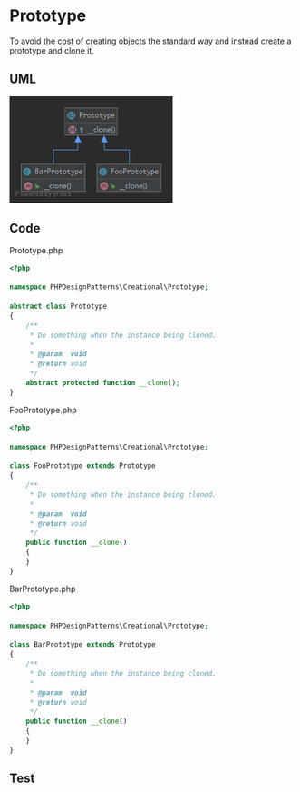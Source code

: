 # Prototype

To avoid the cost of creating objects the standard way and instead create a prototype and clone it.

## UML

![Prototype](Prototype.png)

## Code

Prototype.php

```php
<?php

namespace PHPDesignPatterns\Creational\Prototype;

abstract class Prototype
{
    /**
     * Do something when the instance being cloned.
     *
     * @param  void
     * @return void
     */
    abstract protected function __clone();
}

```

FooPrototype.php

```php
<?php

namespace PHPDesignPatterns\Creational\Prototype;

class FooPrototype extends Prototype
{
    /**
     * Do something when the instance being cloned.
     *
     * @param  void
     * @return void
     */
    public function __clone()
    {
    }
}

```

BarPrototype.php

```php
<?php

namespace PHPDesignPatterns\Creational\Prototype;

class BarPrototype extends Prototype
{
    /**
     * Do something when the instance being cloned.
     *
     * @param  void
     * @return void
     */
    public function __clone()
    {
    }
}

```

## Test